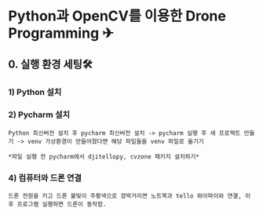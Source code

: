 # Python과 OpenCV를 이용한 Drone Programming ✈︎

## 0. 실행 환경 세팅🛠
### 1) Python 설치
### 2) Pycharm 설치
```
Python 최신버전 설치 후 pycharm 최신버전 설치 -> pycharm 실행 후 새 프로젝트 만들기 -> venv 가상환경이 만들어졌다면 해당 파일들을 venv 파일로 옮기기

*파일 실행 전 pycharm에서 djitellopy, cvzone 패키지 설치하기*
```
### 4) 컴퓨터와 드론 연결
```
드론 전원을 키고 드론 불빛이 주황색으로 깜박거리면 노트북과 tello 와이파이와 연결, 이후 프로그램 실행하면 드론이 동작함.
```
